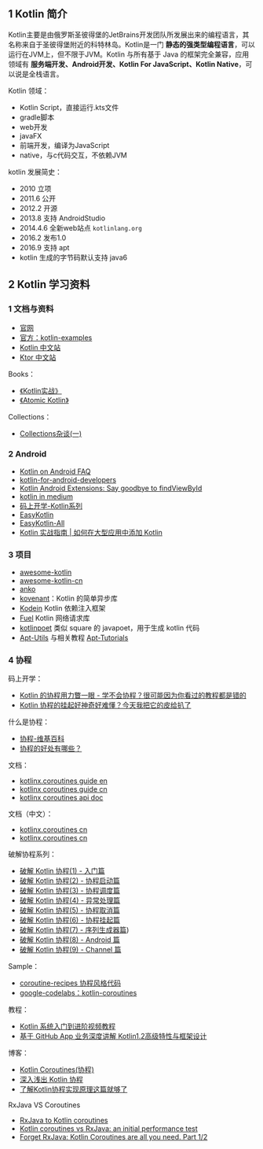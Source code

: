 ## 1 Kotlin 简介

Kotlin主要是由俄罗斯圣彼得堡的JetBrains开发团队所发展出来的编程语言，其名称来自于圣彼得堡附近的科特林岛。Kotlin是一门 **静态的强类型编程语言**，可以运行在JVM上，但不限于JVM。Kotlin 与所有基于 Java 的框架完全兼容，应用领域有 **服务端开发、Android开发、Kotlin For JavaScript、Kotlin Native**，可以说是全栈语言。

Kotlin 领域：

- Kotlin Script，直接运行.kts文件
- gradle脚本
- web开发
- javaFX
- 前端开发，编译为JavaScript
- native，与c代码交互，不依赖JVM

kotlin 发展简史：

- 2010 立项
- 2011.6 公开
- 2012.2 开源
- 2013.8 支持 AndroidStudio
- 2014.4.6 全新web站点 `kotlinlang.org`
- 2016.2 发布1.0
- 2016.9 支持 apt
- kotlin 生成的字节码默认支持 java6

## 2 Kotlin 学习资料

### 1 文档与资料

- [官网](https://kotlinlang.org/)
- [官方：kotlin-examples](https://github.com/JetBrains/kotlin-examples)
- [Kotlin 中文站](https://www.kotlincn.net/)
- [Ktor 中文站](https://ktor.kotlincn.net/)

Books：

- [《Kotlin实战》](https://panxl6.gitbooks.io/kotlin-in-action-in-chinese/content/introduction.html)
- [《Atomic Kotlin》](https://www.atomickotlin.com/atomickotlin/)

Collections：

- [Collections杂谈(一)](https://mp.weixin.qq.com/s?__biz=MzIzMTYzOTYzNA==&mid=2247484478&idx=1&sn=7761fd02ff5a6e9503a572085cc4bf5a&chksm=e8a05b03dfd7d2155c98dbbb2a2b0e32cac57d194794358161121364daec67bf325acd083a66&mpshare=1&scene=1&srcid=&sharer_sharetime=1565312916247&sharer_shareid=837da3c9c7d8315352e3f3c120932755#rd)

### 2 Android

- [Kotlin on Android FAQ](https://developer.android.com/kotlin/faq.html)
- [kotlin-for-android-developers](https://wangjiegulu.gitbooks.io/kotlin-for-android-developers-zh/guan_yu_ben_shu.html)
- [Kotlin Android Extensions: Say goodbye to findViewById](https://antonioleiva.com/kotlin-android-extensions/)
- [kotlin in medium](https://medium.com/androiddevelopers/tagged/kotlin)
- [码上开学-Kotlin系列](https://kaixue.io/)
- [EasyKotlin](https://github.com/JackChan1999/EasyKotlin)
- [EasyKotlin-All](https://github.com/EasyKotli)
- [Kotlin 实战指南 | 如何在大型应用中添加 Kotlin](https://mp.weixin.qq.com/s?__biz=MzAwODY4OTk2Mg==&mid=2652047413&idx=1&sn=d8b248868406fc641b8a11ccc16807a5&scene=21#wechat_redirect)

### 3 项目

- [awesome-kotlin](https://github.com/KotlinBy/awesome-kotlin)
- [awesome-kotlin-cn](https://github.com/kymjs/awesome-kotlin-cn)
- [anko](https://github.com/Kotlin/anko)
- [kovenant](http://kovenant.komponents.nl/)：Kotlin 的简单异步库
- [Kodein](https://github.com/SalomonBrys/Kodein/) Kotlin 依赖注入框架
- [Fuel](https://github.com/kittinunf/Fuel) Kotlin 网络请求库
- [kotlinpoet](https://github.com/square/kotlinpoet) 类似 square 的 javapoet，用于生成 kotlin 代码
- [Apt-Utils](https://github.com/enbandari/Apt-Utils) 与相关教程 [Apt-Tutorials](https://github.com/enbandari/Apt-Tutorials)

### 4 协程

码上开学：

- [Kotlin 的协程用力瞥一眼 - 学不会协程？很可能因为你看过的教程都是错的](https://kaixue.io/kotlin-coroutines-1/)
- [Kotlin 协程的挂起好神奇好难懂？今天我把它的皮给扒了](https://kaixue.io/kotlin-coroutines-2/)

什么是协程：

- [协程-维基百科](https://zh.wikipedia.org/wiki/%E5%8D%8F%E7%A8%8B)
- [协程的好处有哪些？](https://www.zhihu.com/question/20511233/answer/24260355)

文档：

- [kotlinx.coroutines guide en](https://github.com/Kotlin/kotlinx.coroutines)
- [kotlinx coroutines guide cn](https://www.kotlincn.net/docs/reference/coroutines.html)
- [kotlinx coroutines api doc](https://kotlin.github.io/kotlinx.coroutines/kotlinx-coroutines-core/)

文档（中文）：

- [kotlinx.coroutines cn](https://github.com/hltj/kotlinx.coroutines-cn)
- [kotlinx.coroutines cn](https://saplf.gitbooks.io/kotlinx-coroutines/content/)

破解协程系列：

- [破解 Kotlin 协程(1) - 入门篇](https://juejin.im/post/5ceb423451882533441ece67)
- [破解 Kotlin 协程(2) - 协程启动篇](https://juejin.im/post/5ceb464ef265da1b7c60f626)
- [破解 Kotlin 协程(3) - 协程调度篇](https://juejin.im/post/5ceb4749518825141c356cbe)
- [破解 Kotlin 协程(4) - 异常处理篇](https://juejin.im/post/5ceb480de51d4556da53d031)
- [破解 Kotlin 协程(5) - 协程取消篇](https://juejin.im/post/5ceb48d2e51d45109b01b120)
- [破解 Kotlin 协程(6) - 协程挂起篇](https://juejin.im/post/5ceb494851882532b93019e2)
- [破解 Kotlin 协程(7) - 序列生成器篇](https://juejin.im/post/5cfe19025188252ee72966ee))
- [破解 Kotlin 协程(8) - Android 篇](https://juejin.im/post/5cfe1947e51d45105d63a4e3)
- [破解 Kotlin 协程(9) - Channel 篇](https://mp.weixin.qq.com/s/8j74bn9x0-gFmZxa6k6GwA)

Sample：

- [coroutine-recipes 协程风格代码](https://github.com/dmytrodanylyk/coroutine-recipes)
- [google-codelabs：kotlin-coroutines](https://codelabs.developers.google.com/codelabs/kotlin-coroutines/#0)

教程：

- [Kotlin 系统入门到进阶视频教程](http://coding.imooc.com/class/108.html)
- [基于 GitHub App 业务深度讲解 Kotlin1.2高级特性与框架设计](https://coding.imooc.com/class/232.html)

博客：

- [Kotlin Coroutines(协程)](https://blog.dreamtobe.cn/kotlin-coroutines/)
- [深入浅出 Kotlin 协程](https://cloud.tencent.com/developer/article/1334825)
- [了解Kotlin协程实现原理这篇就够了](https://ethanhua.github.io/2018/12/24/kotlin_coroutines/)

RxJava VS Coroutines

- [RxJava to Kotlin coroutines](https://medium.com/androiddevelopers/rxjava-to-kotlin-coroutines-1204c896a700)
- [Kotlin coroutines vs RxJava: an initial performance test](https://proandroiddev.com/kotlin-coroutines-vs-rxjava-an-initial-performance-test-68160cfc6723)
- [Forget RxJava: Kotlin Coroutines are all you need. Part 1/2](https://proandroiddev.com/forget-rxjava-kotlin-coroutines-are-all-you-need-part-1-2-4f62ecc4f99b)

